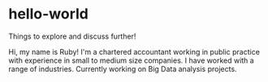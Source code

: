# hello-world
Things to explore and discuss further!

Hi, my name is Ruby! I'm a chartered accountant working in public practice with experience in small to medium size companies. 
I have worked with a range of industries. Currently working on Big Data analysis projects. 
